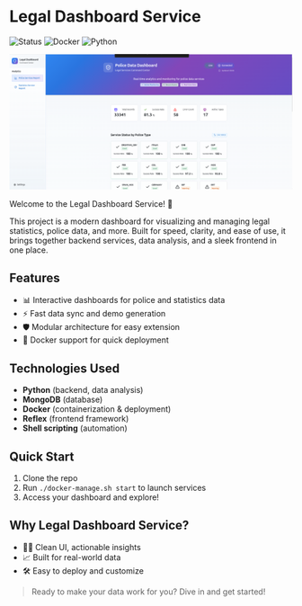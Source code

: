 
# Legal Dashboard Service

![Status](https://img.shields.io/badge/status-active-brightgreen)
![Docker](https://img.shields.io/badge/docker-ready-blue)
![Python](https://img.shields.io/badge/python-3.10%2B-yellow)

![Alt text](Screenshot.png)

Welcome to the Legal Dashboard Service! 🚀

This project is a modern dashboard for visualizing and managing legal statistics, police data, and more. Built for speed, clarity, and ease of use, it brings together backend services, data analysis, and a sleek frontend in one place.

## Features
- 📊 Interactive dashboards for police and statistics data
- ⚡ Fast data sync and demo generation
- 🛡️ Modular architecture for easy extension
- 🐳 Docker support for quick deployment

## Technologies Used
- **Python** (backend, data analysis)
- **MongoDB** (database)
- **Docker** (containerization & deployment)
- **Reflex** (frontend framework)
- **Shell scripting** (automation)

## Quick Start
1. Clone the repo
2. Run `./docker-manage.sh start` to launch services
3. Access your dashboard and explore!

## Why Legal Dashboard Service?
- 🧑‍💻 Clean UI, actionable insights
- 📈 Built for real-world data
- 🛠️ Easy to deploy and customize


> Ready to make your data work for you? Dive in and get started!

